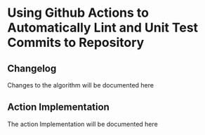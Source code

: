 # Using Github Actions to Automatically Lint and Unit Test Commits to Repository

## Changelog

Changes to the algorithm will be documented here

## Action Implementation

The action Implementation will be documented here
